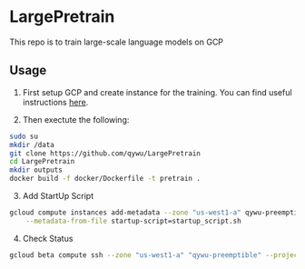 # LargePretrain

This repo is to train large-scale language models on GCP

## Usage

1. First setup GCP and create instance for the training. You can find useful instructions [here](https://github.com/qywu/TorchFly/tree/master/examples/GCP%20Preemptible).

2. Then exectute the following:

```bash
sudo su
mkdir /data
git clone https://github.com/qywu/LargePretrain
cd LargePretrain
mkdir outputs
docker build -f docker/Dockerfile -t pretrain .
```

3. Add StartUp Script

```bash
gcloud compute instances add-metadata --zone "us-west1-a" qywu-preemptible \
    --metadata-from-file startup-script=startup_script.sh
```

4. Check Status

```bash
gcloud beta compute ssh --zone "us-west1-a" "qywu-preemptible" --project "nlp-compute-project"
```